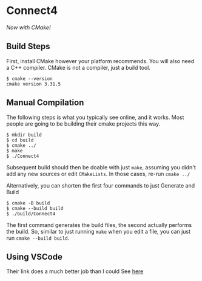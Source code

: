 # Connect4

*Now with CMake!*

## Build Steps

First, install CMake however your platform recommends.
You will also need a C++ compiler. CMake is not a compiler, just a build tool.

```shell
$ cmake --version
cmake version 3.31.5
```

## Manual Compilation

The following steps is what you typically see online, and it works.
Most people are going to be building their cmake projects this way.

```shell
$ mkdir build
$ cd build
$ cmake ../
$ make
$ ./Connect4
```

Subsequent build should then be doable with just `make`, assuming you didn't add any new sources or edit `CMakeLists`.
In those cases, re-run `cmake ../`

Alternatively, you can shorten the first four commands to just Generate and Build
```shell
$ cmake -B build
$ cmake --build build
$ ./build/Connect4
```

The first command generates the build files, the second actually performs the build.
So, similar to just running `make` when you edit a file, you can just run `cmake --build build`.

## Using VSCode

Their link does a much better job than I could
See [here](https://code.visualstudio.com/docs/cpp/cmake-linux)